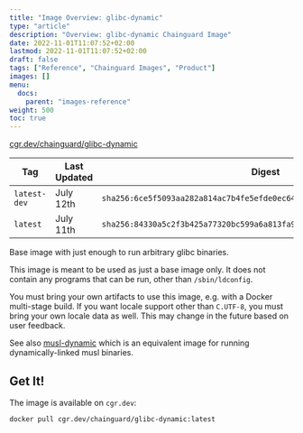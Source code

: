 ```yaml
---
title: "Image Overview: glibc-dynamic"
type: "article"
description: "Overview: glibc-dynamic Chainguard Image"
date: 2022-11-01T11:07:52+02:00
lastmod: 2022-11-01T11:07:52+02:00
draft: false
tags: ["Reference", "Chainguard Images", "Product"]
images: []
menu:
  docs:
    parent: "images-reference"
weight: 500
toc: true
---
```


[cgr.dev/chainguard/glibc-dynamic](https://github.com/chainguard-images/images/tree/main/images/glibc-dynamic)

| Tag          | Last Updated | Digest                                                                    |
|--------------|--------------|---------------------------------------------------------------------------|
| `latest-dev` | July 12th    | `sha256:6ce5f5093aa282a814ac7b4fe5efde0ec641624eda89961d2a248325ad456496` |
| `latest`     | July 11th    | `sha256:84330a5c2f3b425a77320bc599a6a813fa986aab9b6a0fd7f58d753d6fe2143e` |



Base image with just enough to run arbitrary glibc binaries.

This image is meant to be used as just a base image only. It does not contain any programs that can be run, other than `/sbin/ldconfig`.

You must bring your own artifacts to use this image, e.g. with a Docker multi-stage build. If you want locale support other than `C.UTF-8`, you must bring your own locale data as well. This may change in the future based on user feedback.

See also [musl-dynamic](https://github.com/chainguard-images/images/tree/main/images/musl-dynamic) which is an equivalent image for running dynamically-linked musl binaries.

## Get It!

The image is available on `cgr.dev`:

```
docker pull cgr.dev/chainguard/glibc-dynamic:latest
```
